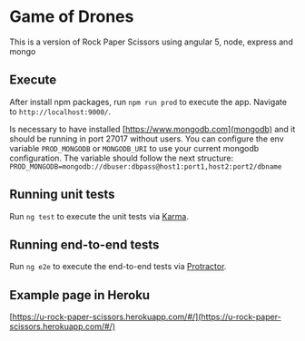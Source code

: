 # Game of Drones

This is a version of Rock Paper Scissors using angular 5, node, express and mongo

## Execute

After install npm packages, run `npm run prod` to execute the app. Navigate to `http://localhost:9000/`.

Is necessary to have installed [https://www.mongodb.com](mongodb) and it should be running in port 27017 without users. You can configure the env variable `PROD_MONGODB` or `MONGODB_URI` to use your current mongodb configuration. The variable should follow the next structure: `PROD_MONGODB=mongodb://dbuser:dbpass@host1:port1,host2:port2/dbname`

## Running unit tests

Run `ng test` to execute the unit tests via [Karma](https://karma-runner.github.io).

## Running end-to-end tests

Run `ng e2e` to execute the end-to-end tests via [Protractor](http://www.protractortest.org/).

## Example page in Heroku

[https://u-rock-paper-scissors.herokuapp.com/#/](https://u-rock-paper-scissors.herokuapp.com/#/)
